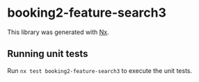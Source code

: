 # booking2-feature-search3

This library was generated with [Nx](https://nx.dev).

## Running unit tests

Run `nx test booking2-feature-search3` to execute the unit tests.
